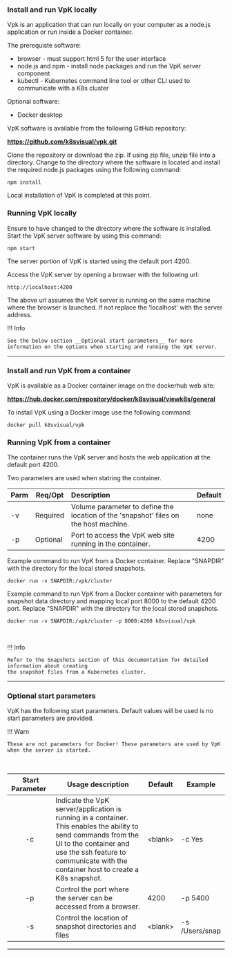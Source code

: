
### Install and run VpK locally

Vpk is an application that can run locally on your computer as a node.js application or run inside a Docker container.  

The prerequiste software:

- browser - must support html 5 for the user interface 
- node.js and npm - install node packages and run the VpK server component 
- kubectl - Kubernetes command line tool or other CLI used to communicate with a K8s cluster 

Optional software:
- Docker desktop


VpK software is available from the following GitHub repository:  

__https://github.com/k8svisual/vpk.git__   

Clone the repository or download the zip.  If using zip file, unzip file into a directory.  Change to the directory where the software is located and install the required node.js packages using the following command: 

```
npm install
```

Local installation of VpK is completed at this point.




### Running VpK locally

Ensure to have changed to the directory where the software is installed.  Start the VpK server software by using this command: 

```
npm start
```

The server portion of VpK is started using the default port 4200.

Access the VpK server by opening a browser with the following url:

```
http://localhost:4200
```

The above url assumes the VpK server is running on the same machine where the browser is launched.  If not
replace the 'localhost' with the server address.


!!! Info

    See the below section __Optional start parameters__ for more information on the options when starting and running the VpK server.

---

### Install and run VpK from a container
	
VpK is available as a Docker container image on the dockerhub web site: 

__https://hub.docker.com/repository/docker/k8svisual/viewk8s/general__

To install VpK using a Docker image use the following command:

```
docker pull k8svisual/vpk
```


### Running VpK from a container


The container runs the VpK server and hosts the web application at the default port 4200.

Two parameters are used when statring the container.

| Parm | Req/Opt | Description | Default |
|---|---|:--|:--|
| -v | Required | Volume parameter to define the location of the 'snapshot' files on the host machine. | none |
| -p | Optional | Port to access the VpK web site running in the container. | 4200 |

Example command to run VpK from a Docker container. Replace "SNAPDIR" with the directory for the local stored snapshots. 


```
docker run -v SNAPDIR:/vpk/cluster
```


Example command to run VpK from a Docker container with parameters for snapshot data directory and mapping local port 8000 to the default 4200 port. Replace "SNAPDIR" with the directory for the local stored snapshots. 

```
docker run -v SNAPDIR:/vpk/cluster -p 8000:4200 k8svisual/vpk
```

<br>

!!! Info

    Refer to the Snapshots section of this documentation for detailed information about creating
    the snapshot files from a Kubernetes cluster.

---

### Optional start parameters 

VpK has the following start parameters.  Default values will be used is no start parameters are provided. 

!!! Warn

    These are not parameters for Docker! These parameters are used by VpK when the server is started.

<br>

| &nbsp;Start Parameter&nbsp; | Usage description | Default | Example |
|:---:|---|---|---|
| -c | Indicate the VpK server/application is running in a container. <br> This enables the ability to send commands from the UI to the container and use the ssh feature to communicate with the container host to create a K8s snapshot. | &lt;blank&gt; | -c Yes |
| -p | Control the port where the server can be accessed from a browser. | 4200 | -p 5400 |
| -s | Control the location of snapshot directories and files | &lt;blank&gt; | -s /Users/snap |


<hr style="border:1px solid #aaaaaa">

